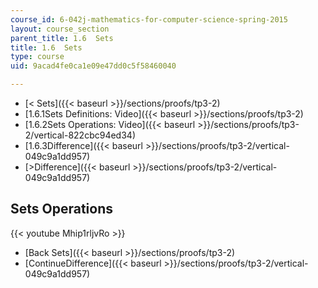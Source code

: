 ```yaml
---
course_id: 6-042j-mathematics-for-computer-science-spring-2015
layout: course_section
parent_title: 1.6  Sets
title: 1.6  Sets
type: course
uid: 9acad4fe0ca1e09e47dd0c5f58460040

---
```


*   [< Sets]({{< baseurl >}}/sections/proofs/tp3-2)
*   [1.6.1Sets Definitions: Video]({{< baseurl >}}/sections/proofs/tp3-2)
*   [1.6.2Sets Operations: Video]({{< baseurl >}}/sections/proofs/tp3-2/vertical-822cbc94ed34)
*   [1.6.3Difference]({{< baseurl >}}/sections/proofs/tp3-2/vertical-049c9a1dd957)
*   [\>Difference]({{< baseurl >}}/sections/proofs/tp3-2/vertical-049c9a1dd957)

Sets Operations
---------------

{{< youtube Mhip1rljvRo >}}

*   [Back Sets]({{< baseurl >}}/sections/proofs/tp3-2)
*   [ContinueDifference]({{< baseurl >}}/sections/proofs/tp3-2/vertical-049c9a1dd957)